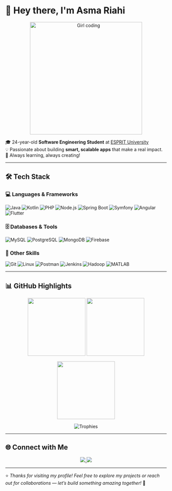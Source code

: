 # 👋 Hey there, I'm **Asma Riahi**

<p align="center">
  <img src="https://cdn.dribbble.com/users/1162077/screenshots/3848914/programmer.gif" alt="Girl coding" width="350"/>
</p>

🎓 24-year-old **Software Engineering Student** at [ESPRIT University](https://esprit.tn)  
💡 Passionate about building **smart, scalable apps** that make a real impact.  
🚀 Always learning, always creating!

---

## 🛠️ Tech Stack

### 💻 Languages & Frameworks
![Java](https://img.shields.io/badge/Java-ED8B00?style=for-the-badge&logo=java&logoColor=white)
![Kotlin](https://img.shields.io/badge/Kotlin-0095D5?style=for-the-badge&logo=kotlin&logoColor=white)
![PHP](https://img.shields.io/badge/PHP-777BB4?style=for-the-badge&logo=php&logoColor=white)
![Node.js](https://img.shields.io/badge/Node.js-339933?style=for-the-badge&logo=nodedotjs&logoColor=white)
![Spring Boot](https://img.shields.io/badge/Spring_Boot-6DB33F?style=for-the-badge&logo=springboot&logoColor=white)
![Symfony](https://img.shields.io/badge/Symfony-000000?style=for-the-badge&logo=symfony&logoColor=white)
![Angular](https://img.shields.io/badge/Angular-DD0031?style=for-the-badge&logo=angular&logoColor=white)
![Flutter](https://img.shields.io/badge/Flutter-02569B?style=for-the-badge&logo=flutter&logoColor=white)

### 🗄️ Databases & Tools
![MySQL](https://img.shields.io/badge/MySQL-4479A1?style=for-the-badge&logo=mysql&logoColor=white)
![PostgreSQL](https://img.shields.io/badge/PostgreSQL-316192?style=for-the-badge&logo=postgresql&logoColor=white)
![MongoDB](https://img.shields.io/badge/MongoDB-4EA94B?style=for-the-badge&logo=mongodb&logoColor=white)
![Firebase](https://img.shields.io/badge/Firebase-FFCA28?style=for-the-badge&logo=firebase&logoColor=black)

### 🧠 Other Skills
![Git](https://img.shields.io/badge/Git-F05032?style=for-the-badge&logo=git&logoColor=white)
![Linux](https://img.shields.io/badge/Linux-FCC624?style=for-the-badge&logo=linux&logoColor=black)
![Postman](https://img.shields.io/badge/Postman-FF6C37?style=for-the-badge&logo=postman&logoColor=white)
![Jenkins](https://img.shields.io/badge/Jenkins-D24939?style=for-the-badge&logo=jenkins&logoColor=white)
![Hadoop](https://img.shields.io/badge/Hadoop-66CCFF?style=for-the-badge&logo=apachehadoop&logoColor=black)
![MATLAB](https://img.shields.io/badge/MATLAB-FF6600?style=for-the-badge&logo=mathworks&logoColor=white)

---

## 📊 GitHub Highlights

<p align="center">
  <img src="https://github-readme-stats.vercel.app/api?username=asmariahii&theme=radical&hide_border=true&include_all_commits=true&count_private=true" height="180"/>
  <img src="https://github-readme-stats.vercel.app/api/top-langs/?username=asmariahii&theme=radical&hide_border=true&layout=compact" height="180"/>
</p>

<p align="center">
  <img src="https://github-readme-streak-stats.herokuapp.com/?user=asmariahii&theme=radical&hide_border=true" height="180"/>
</p>

<p align="center">
  <img src="https://github-profile-trophy.vercel.app/?username=asmariahii&theme=radical&no-frame=true&margin-w=10&row=1" alt="Trophies" />
</p>

---

## 🌐 Connect with Me
<p align="center">
  <a href="https://linkedin.com/in/asma-riahi" target="_blank">
    <img src="https://img.shields.io/badge/LinkedIn-0A66C2?style=for-the-badge&logo=linkedin&logoColor=white" />
  </a>
  <a href="mailto:asmariahii2000@gmail.com">
    <img src="https://img.shields.io/badge/Gmail-D14836?style=for-the-badge&logo=gmail&logoColor=white" />
  </a>
</p>

---

⭐ *Thanks for visiting my profile! Feel free to explore my projects or reach out for collaborations — let’s build something amazing together!* 🚀
